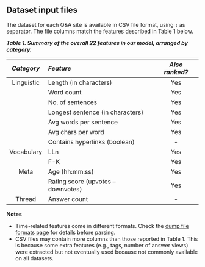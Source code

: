 ## Dataset input files
The dataset for each Q&A site is available in CSV file format, using `;` as separator. The file columns match the features described in Table 1 below.

***Table 1. Summary of the overall 22 features in our model, arranged by category.***

| *Category* | *Feature*                             | *Also ranked?* |
|:----------:|:--------------------------------------|:--------------:|
| Linguistic | Length (in characters)                |      Yes       |
|            | Word count                            |      Yes       |
|            | No. of sentences                      |      Yes       |
|            | Longest sentence (in characters)      |      Yes       |
|            | Avg words per sentence                |      Yes       |
|            | Avg chars per word                    |      Yes       |
|            | Contains hyperlinks (boolean)         |       -        |
| Vocabulary | LLn                                   |      Yes       |
|            | F-K                                   |      Yes       |
|    Meta    | Age (hh:mm:ss)                        |      Yes       |
|            | Rating score (upvotes – downvotes)    |      Yes       |
|   Thread   | Answer count                          |       -        |

**Notes**
* Time-related features come in different formats. Check the [dump file formats page](https://github.com/collab-uniba/dataset_best-answers_emse/tree/master/dumps) for details before parsing.
* CSV files may contain more columns than those reported in Table 1. This is because some extra features (e.g., tags, number of answer views) were extracted but not eventually used  because not commonly available on all datasets.
